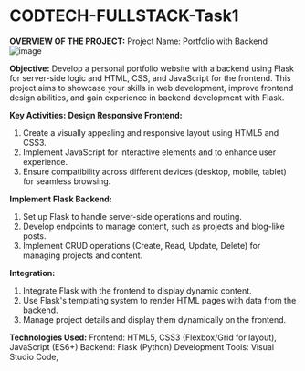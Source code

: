 # CODTECH-FULLSTACK-Task1
**OVERVIEW OF THE PROJECT:**
Project Name: Portfolio with Backend
![image](https://github.com/user-attachments/assets/1b3fe2bb-530e-4f3b-922c-2b73b839d459)

**Objective:**
Develop a personal portfolio website with a backend using Flask for server-side logic and HTML, CSS, and JavaScript for the frontend. This project aims to showcase your skills in web development, improve frontend design abilities, and gain experience in backend development with Flask.

**Key Activities:**
**Design Responsive Frontend:**
1. Create a visually appealing and responsive layout using HTML5 and CSS3.
2. Implement JavaScript for interactive elements and to enhance user experience.
3. Ensure compatibility across different devices (desktop, mobile, tablet) for seamless browsing.

**Implement Flask Backend:**
1. Set up Flask to handle server-side operations and routing.
2. Develop endpoints to manage content, such as projects and blog-like posts.
3. Implement CRUD operations (Create, Read, Update, Delete) for managing projects and content.

**Integration:**
1. Integrate Flask with the frontend to display dynamic content.
2. Use Flask's templating system to render HTML pages with data from the backend.
3. Manage project details and display them dynamically on the frontend.

**Technologies Used:**
Frontend: HTML5, CSS3 (Flexbox/Grid for layout), JavaScript (ES6+)
Backend: Flask (Python)
Development Tools: Visual Studio Code,
